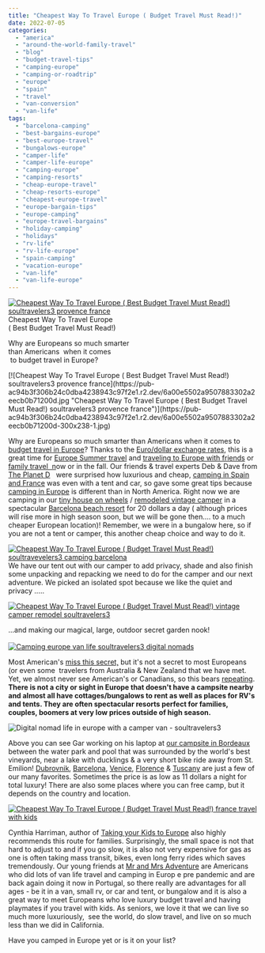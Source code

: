 ```yaml
---
title: "Cheapest Way To Travel Europe ( Budget Travel Must Read!)"
date: 2022-07-05
categories: 
  - "america"
  - "around-the-world-family-travel"
  - "blog"
  - "budget-travel-tips"
  - "camping-europe"
  - "camping-or-roadtrip"
  - "europe"
  - "spain"
  - "travel"
  - "van-conversion"
  - "van-life"
tags: 
  - "barcelona-camping"
  - "best-bargains-europe"
  - "best-europe-travel"
  - "bungalows-europe"
  - "camper-life"
  - "camper-life-europe"
  - "camping-europe"
  - "camping-resorts"
  - "cheap-europe-travel"
  - "cheap-resorts-europe"
  - "cheapest-europe-travel"
  - "europe-bargain-tips"
  - "europe-camping"
  - "europe-travel-bargains"
  - "holiday-camping"
  - "holidays"
  - "rv-life"
  - "rv-life-europe"
  - "spain-camping"
  - "vacation-europe"
  - "van-life"
  - "van-life-europe"
---
```


[![Cheapest Way To Travel Europe ( Best Budget Travel Must Read!) soultravelers3 provence france](https://pub-ac94b3f306b24c0dba4238943c97f2e1.r2.dev/6a00e5502a9507883302a2eecb0b69200d.jpg "Cheapest Way To Travel Europe ( Best Budget Travel Must Read!) soultravelers3 provence france")](https://pub-ac94b3f306b24c0dba4238943c97f2e1.r2.dev/6a00e5502a9507883302a2eecb0b69200d-768x608-1.jpg)Cheapest Way To Travel Europe  
( Best Budget Travel Must Read!)  
  
Why are Europeans so much smarter  
than Americans  when it comes  
 to budget travel in Europe?

<!--more--> [![Cheapest Way To Travel Europe ( Best Budget Travel Must Read!) soultravelers3 provence france](https://pub-ac94b3f306b24c0dba4238943c97f2e1.r2.dev/6a00e5502a9507883302a2eecb0b71200d.jpg "Cheapest Way To Travel Europe ( Best Budget Travel Must Read!) soultravelers3 provence france")](https://pub-ac94b3f306b24c0dba4238943c97f2e1.r2.dev/6a00e5502a9507883302a2eecb0b71200d-300x238-1.jpg)  
  
Why are Europeans so much smarter than Americans when it comes to [budget travel in Europe](http://soultravelers3new.local/budget-travel-tips/)? Thanks to the [Euro/dollar exchange rates](http://soultravelers3new.local/2022/05/-eurodollar-best-year-to-visit-europe-in-decades-.html#more), this is a great time for [Europe Summer travel](http://soultravelers3new.local/2022/04/top-tips-for-planning-a-summer-trip-to-europe-2022-cheaply.html#more) and [traveling to Europe with friends](http://soultravelers3new.local/2022/02/europe-travel-with-friends-.html#more) or [family travel  n](http://soultravelers3new.local/2012/06/budget-travel-norway-yummy-picnic.html)ow or in the fall. Our friends & travel experts Deb & Dave from [The Planet D](https://theplanetd.com)   were surprised how luxurious and cheap, [camping in Spain and France](https://theplanetd.com/camping-tips-for-spain-and-france/) was even with a tent and car, so gave some great tips because [camping in Europe](http://soultravelers3new.local/2010/05/camping-europe-in-a-motorhome-rv-5-best-sites-roadtrip-europe-family-travel-budget-best-price.html) is different than in North America. Right now we are camping in our [tiny house on wheels](http://soultravelers3new.local/2022/06/tiny-house-on-wheels-vintage-rv-remodel-.html#more) / [remodeled vintage camper](http://soultravelers3new.local/2022/03/camper-van-renovation-vanlife-begins-again.html) in a spectacular [Barcelona beach resort](http://soultravelers3new.local/2022/05/cheap-furnished-rentals-in-barcelona-beach-resort.html#more) for 20 dollars a day ( although prices will rise more in high season soon, but we will be gone then.... to a much cheaper European location)! Remember, we were in a bungalow here, so if you are not a tent or camper, this another cheap choice and way to do it.   
  
[![Cheapest Way To Travel Europe ( Budget Travel Must Read!) soultravevelers3  camping barcelona ](https://pub-ac94b3f306b24c0dba4238943c97f2e1.r2.dev/6a00e5502a9507883302a30d426c1c200b.jpg "Cheapest Way To Travel Europe ( Budget Travel Must Read!) soultravevelers3  camping barcelona ")](https://pub-ac94b3f306b24c0dba4238943c97f2e1.r2.dev/6a00e5502a9507883302a30d426c1c200b-1024x768-1.jpg)  
We have our tent out with our camper to add privacy, shade and also finish some unpacking and repacking we need to do for the camper and our next adventure. We picked an isolated spot because we like the quiet and privacy .....  
  
[![Cheapest Way To Travel Europe ( Budget Travel Must Read!) vintage camper remodel soultravelers3](https://pub-ac94b3f306b24c0dba4238943c97f2e1.r2.dev/6a00e5502a9507883302a308d5098f200c.jpg "Cheapest Way To Travel Europe ( Budget Travel Must Read!) vintage camper remodel soultravelers3")](https://pub-ac94b3f306b24c0dba4238943c97f2e1.r2.dev/6a00e5502a9507883302a308d5098f200c-240x300-1.jpg)  
  
...and making our magical, large, outdoor secret garden nook!  
[  
![Camping europe van life soultravelers3 digital nomads](https://pub-ac94b3f306b24c0dba4238943c97f2e1.r2.dev/6a00e5502a9507883302a2eecb3b12200d-scaled.jpg "Camping europe van life soultravelers3 digital nomads")](https://pub-ac94b3f306b24c0dba4238943c97f2e1.r2.dev/6a00e5502a9507883302a2eecb3b12200d-scaled.jpg)  
  
Most American's [miss this secret,](http://www.transitionsabroad.com/publications/magazine/0411/motor_homing_in_europe.shtml) but it's not a secret to most Europeans (or even some  travelers from Australia & New Zealand that we have met. Yet, we almost never see American's or Canadians, so this bears [repeating](http://soultravelers3new.local/2008/05/top-10-family-t.html). **There is not a city or sight in Europe that doesn't have a campsite nearby and almost all have cottages/bungalows to rent as well as places for RV's and tents. They are often spectacular resorts perfect for families, couples, boomers at very low prices outside of high season.**   
  
![Digital nomad life in europe with a camper van - soultravelers3](https://pub-ac94b3f306b24c0dba4238943c97f2e1.r2.dev/6a00e5502a9507883302a308d50a25200c.jpg)  
  
Above you can see Gar working on his laptop at [our campsite in Bordeaux](http://soultravelers3new.local/2009/05/biking-st-emilion-bordeaux-vineyards-in-france-wine-country.html) between the water park and pool that was surrounded by the world's best vineyards, near a lake with ducklings & a very short bike ride away from St. Emilion! [Dubrovnik](http://soultravelers3new.local/2007/08/heavenly-holida.html#more), [Barcelona](http://soultravelers3new.local/2007/05/barcelona-beach.html), [Venice](http://soultravelers3new.local/2007/05/italian-memoria.html#more), [Florence](http://soultravelers3new.local/2008/02/snow-in-florenc.html) & [Tuscany](http://soultravelers3new.local/2007/05/tuscany-camping.html) are just a few of our many favorites. Sometimes the price is as low as 11 dollars a night for total luxury! There are also some places where you can free camp, but it depends on the country and location.   
  
[![Cheapest Way To Travel Europe ( Budget Travel Must Read!) france travel with kids](https://pub-ac94b3f306b24c0dba4238943c97f2e1.r2.dev/6a00e5502a9507883302a2eecb1032200d.jpg "Cheapest Way To Travel Europe ( Budget Travel Must Read!) france travel with kids")](https://pub-ac94b3f306b24c0dba4238943c97f2e1.r2.dev/6a00e5502a9507883302a2eecb1032200d.jpg)  
  
Cynthia Harriman, author of [Taking your Kids to Europe](https://pub-ac94b3f306b24c0dba4238943c97f2e1.r2.dev/soultravelers3/books_europe/index.html) also highly recommends this route for families. Surprisingly, the small space is not that hard to adjust to and if you go slow, it is also not very expensive for gas as one is often taking mass transit, bikes, even long ferry rides which saves tremendously. Our young friends at [Mr and Mrs Adventure](https://www.mrandmrsadventure.com) are Americans who did lots of van life travel and camping in Europ e pre pandemic and are back again doing it now in Portugal, so there really are advantages for all ages - be it in a van, small rv, or car and tent, or bungalow and it is also a great way to meet Europeans who love luxury budget travel and having playmates if you travel with kids. As seniors, we love it that we can live so much more luxuriously,  see the world, do slow travel, and live on so much less than we did in California.   
  
Have you camped in Europe yet or is it on your list?
